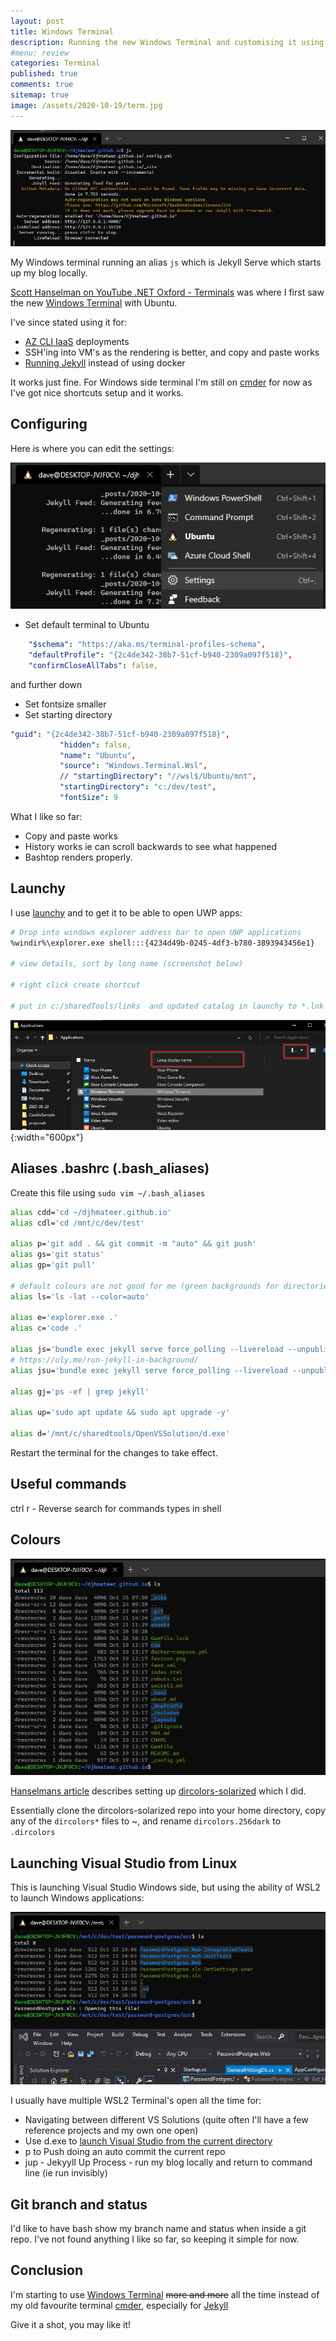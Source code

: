 ```yaml
---
layout: post
title: Windows Terminal 
description: Running the new Windows Terminal and customising it using aliases
#menu: review
categories: Terminal 
published: true 
comments: true     
sitemap: true 
image: /assets/2020-10-19/term.jpg
---
```


<!-- ![alt text](/assets/2020-10-19/term.jpg "terminal screenshot"){:width="600px"} -->
![alt text](/assets/2020-10-19/term.jpg "terminal screenshot")

My Windows terminal running an alias `js` which is Jekyll Serve which starts up my blog locally.

[Scott Hanselman on YouTube .NET Oxford - Terminals](https://www.youtube.com/watch?v=B4VYjxzx2us&feature=emb_logo) was where I first saw the new [Windows Terminal](https://github.com/microsoft/terminal) with Ubuntu.

I've since stated using it for:

- [AZ CLI IaaS](/2020/01/09/Publishing-ASP-NET-Core-3-App-to-Ubuntu) deployments
- SSH'ing into VM's as the rendering is better, and copy and paste works
- [Running Jekyll](/2020/10/20/running-jekyll-on-wsl2) instead of using docker

It works just fine. For Windows side terminal I'm still on [cmder](https://cmder.net/) for now as I've got nice shortcuts setup and it works.

## Configuring

<!-- ![alt text](/assets/2020-10-20/termianl.jpg "Terminal settings"){:width="600px"} -->
Here is where you can edit the settings:

![alt text](/assets/2020-10-19/terminal.jpg "Terminal settings")

- Set default terminal to Ubuntu

```yml
    "$schema": "https://aka.ms/terminal-profiles-schema",
    "defaultProfile": "{2c4de342-38b7-51cf-b940-2309a097f518}",
    "confirmCloseAllTabs": false,
```

 and further down

- Set fontsize smaller
- Set starting directory 

 ```yml
 "guid": "{2c4de342-38b7-51cf-b940-2309a097f518}",
            "hidden": false,
            "name": "Ubuntu",
            "source": "Windows.Terminal.Wsl",
            // "startingDirectory": "//wsl$/Ubuntu/mnt",
            "startingDirectory": "c:/dev/test",
            "fontSize": 9
 ```

 What I like so far:

- Copy and paste works
- History works ie can scroll backwards to see what happened
- Bashtop renders properly.

## Launchy

I use [launchy]() and to get it to be able to open UWP apps:

```bash
# Drop into windows explorer address bar to open UWP applications
%windir%\explorer.exe shell:::{4234d49b-0245-4df3-b780-3893943456e1} 

# view details, sort by long name (screenshot below)

# right click create shortcut

# put in c:/sharedTools/links  and updated catalog in launchy to *.lnk
```

![alt text](/assets/2020-09-13/uwp-apps.jpg "Finding UWP apps"){:width="600px"}

## Aliases .bashrc (.bash_aliases)

Create this file using `sudo vim ~/.bash_aliases`

```bash
alias cdd='cd ~/djhmateer.github.io'
alias cdl='cd /mnt/c/dev/test'

alias p='git add . && git commit -m "auto" && git push'
alias gs='git status'
alias gp='git pull'

# default colours are not good for me (green backgrounds for directories)
alias ls='ls -lat --color=auto'

alias e='explorer.exe .'
alias c='code .'

alias js='bundle exec jekyll serve force_polling --livereload --unpublished'
# https://uly.me/run-jekyll-in-background/
alias jsu='bundle exec jekyll serve force_polling --livereload --unpublished > /dev/null 2>&1 &'

alias gj='ps -ef | grep jekyll'

alias up='sudo apt update && sudo apt upgrade -y'

alias d='/mnt/c/sharedtools/OpenVSSolution/d.exe'
```

Restart the terminal for the changes to take effect.

## Useful commands

ctrl r - Reverse search for commands types in shell

## Colours

![alt text](/assets/2020-10-19/colours.jpg "Great colours!")

[Hanselmans article](https://www.hanselman.com/blog/setting-up-a-shiny-development-environment-within-linux-on-windows-10) describes setting up [dircolors-solarized](https://github.com/seebi/dircolors-solarized) which I did.

Essentially clone the dircolors-solarized repo into your home directory, copy any of the `dircolors*` files to ~, and rename `dircolors.256dark` to `.dircolors`

## Launching Visual Studio from Linux

This is launching Visual Studio Windows side, but using the ability of WSL2 to launch Windows applications:

![alt text](/assets/2020-10-19/vs.jpg "Launch visual studio from linux")

I usually have multiple WSL2 Terminal's open all the time for:

- Navigating between different VS Solutions (quite often I'll have a few reference projects and my own one open)
- Use d.exe to [launch Visual Studio from the current directory](/2018/11/14/Open-visual-studio-from-command-line)
- p to Push doing an auto commit the current repo
- jup - Jekyyll Up Process - run my blog locally and return to command line (ie run invisibly)



## Git branch and status

I'd like to have bash show my branch name and status when inside a git repo. I've not found anything I like so far, so keeping it simple for now.

## Conclusion

I'm starting to use [Windows Terminal](/2020/10/20/running-jekyll-on-wsl2) ~~more and more~~ all the time instead of my old favourite terminal [cmder](/2018/01/30/Cmder-Shell), especially for [Jekyll](/2020/10/20/running-jekyll-on-wsl2)

Give it a shot, you may like it!

